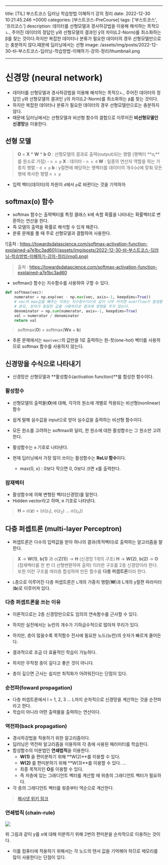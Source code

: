 

---
title: [TIL] 부스트코스 딥러닝 학습방법 이해하기 강의 정리
date: 2022-12-30 10:21:45.246 +0000
categories: [부스트코스-PreCourse]
tags: ['부스트코스', '프리코스']
description: 데이터를 선형모델과 경사하강법을 이용해 해석하는 목적으ㄴ, 주어진 데이터의 정답인 y와 선형모델의 결과인 ŷ의 차이(L2-Norm)를 최소화하는 β를 찾는 것이다.하지만 복잡한 데이터나 분류가 필요한 데이터의 경우 선형모델만으로는 충분하지 않다.때문에 딥러닝에서는 선형
image: /assets/img/posts/2022-12-30-til-부스트코스-딥러닝-학습방법-이해하기-강의-정리/thumbnail.png

---

# 신경망 (neural network)

- 데이터를 선형모델과 경사하강법을 이용해 해석하는 목적으ㄴ, 주어진 데이터의 정답인 `y`와 선형모델의 결과인 `ŷ`의 차이(L2-Norm)를 최소화하는 `β`를 찾는 것이다.
- 하지만 복잡한 데이터나 분류가 필요한 데이터의 경우 선형모델만으로는 충분하지 않다.
- 때문에 딥러닝에서는 선형모델과 비선형 함수의 결합으로 이루어진 **비선형모델인 신경망**을 이용한다.

## 선형 모델

> **O** = **X** * **W** * **b**
> **O** : 선형모델의 결과로 출력(output)되는 행렬 (행벡터 **o<sub>i</sub>**를 원소로 가짐) - `n x p`
> **X** : 데이터 - `n x d`
> **W** : 일종의 연산자 역할을 하는 가중치 행렬 - `d x p`
> **b** : y절편에 해당하는 행벡터를 데이터의 개수(`n`)에 맞춰 모든 행에 복사한 행렬 `n x p`

- 입력 벡터(데이터)의 차원이 `d`에서 `p`로 바뀐다는 것을 기억하자

## softmax(o) 함수

- softmax 함수는 출력벡터를 특정 클래스 k에 속할 확률을 나타내는 확률벡터로 변환하는 연산을 한다.
- 즉 모델의 출력을 확률로 해석할 수 있게 해준다.
- 분류 문제를 풀 때 주로 선형모델과 결합하여 사용한다.

![출처 : https://towardsdatascience.com/softmax-activation-function-explained-a7e1bc3ad60](/assets/img/posts/2022-12-30-til-부스트코스-딥러닝-학습방법-이해하기-강의-정리/img0.png)
> 출처 : https://towardsdatascience.com/softmax-activation-function-explained-a7e1bc3ad60

- softmax() 함수는 지수함수를 사용하여 구할 수 있다.

```python
def softmax(vec):
	numerator = np.exp(vec - np.max(vec, axis=-1, keepdims=True))
    # vec의 max값을 빼주는 이유는 지수함수이므로 값이 너무 커지면 overflow가 발생할 수 있기 때문이다. 
    # 분모, 분자가 동일한 값을 사용하므로 결과에 영향을 주지 않는다.
    denominator = np.sum(numerator, axis=-1, keepdims=True)
    val = numerator / denominator
    return val
```

> softmax(**O**) = softmax(**Wx** + **b**)

- 추론 문제에서는 `max(vec)`의 값만을 1로 출력하는 원-핫(one-hot) 벡터를 사용하므로 softmax 함수를 사용하지 않는다.

## 신경망을 수식으로 나타내기

- 신경망은 선형모델과 **활성함수(activation function)**를 합성한 함수이다.

### 활성함수

- 선형모델의 출력물(**O**)에 대해, 각각의 원소에 개별로 적용되는 비선형(nonlinear) 함수
- 쉽게 말해 실수값을 input으로 받아 실수값을 출력하는 비선형 함수이다.
- 모든 원소를 고려하는 softmax와 달리, 한 원소에 대한 활성함수는 그 원소만 고려한다.
- 활성함수는 `σ` 기호로 나타낸다.

- 현재 딥러닝에서 가장 많이 쓰이는 활성함수는 **ReLU 함수**이다.
	- max{0, x} : 0보다 작으면 0, 0보다 크면 x를 출력한다.

### 잠재벡터
- 활성함수에 의해 변형된 벡터(신경망)를 말한다. 
- Hidden vector라고 하며, `H` 기호로 나타낸다.

> **H** = σ(**z**) = (σ(z<sub>1</sub>), σ(z<sub>2</sub>) ... σ(z<sub>n</sub>))

## 다층 퍼셉트론 (multi-layer Perceptron)

- 퍼셉트론은 다수의 입력값을 받아 하나의 결과(목적벡터)로 출력하는 알고리즘을 말한다.

> **X** -> **W(1)**, **b(1)** 과 σ(**Z(1)**) -> **H** (신경망 1개의 구조)
> **H** -> **W(2)**, **b(2)** -> **O** (잠재벡터를 한 번 더 선형변환하여 출력)
> 이러한 구조를 2층 신경망이라 한다.
> 또한 이런 구조를 여러층 합성하여 만든 함수를 **다층 퍼셉트론**이라 한다.

- `L`층으로 이루어진 다층 퍼셉트론은 `L`개의 가중치 행렬(**W**)과 L개의 y절편 파라미터(**b**)로 이루어져 있다.

### 다층 퍼셉트론을 쓰는 이유

- 이론적으로는 2층 신경망만으로도 임의의 연속함수를 근사할 수 있다.
- 하지만 실전에서는 뉴런의 개수가 기하급수적으로 많아져 무리가 있다.
- 하지만, 층이 많을수록 목적함수 전사에 필요한 노드(뉴런)의 숫자가 빠르게 줄어든다.
- 결과적으로 조금 더 효율적인 학습이 가능하다.

- 하지만 무작정 층이 깊다고 좋은 것이 아니다.
- 층이 깊으면 근사는 쉽지만 최적화가 어려워진다는 단점이 있다.

### 순전파(foward propagation)

- 다층 퍼셉트론에서 l = 1, 2, 3 ... L까지 순차적으로 신경망을 계산하는 것을 순전파라고 한다.
- 학습이 아니라 어떤 출력물을 출력하는 연산이다.

### 역전파(back propagation)

- 경사하강법을 적용하기 위한 알고리즘이다.
- 딥러닝은 역전파 알고리즘을 이용하여 각 층에 사용된 패러미터를 학습한다.
- 합성함수의 미분법인 **연쇄법칙**을 이용한다.
	- **W(1)** 을 편미분하기 위해 **W(2)**를 이용할 수 있다.
    - **W(2)** 를 편미분하기 위해 **W(3)**를 이용할 수 있다.
    ...
    - 최종 목적지인 **O**를 이용할 수 있다.
    - 즉 저층에 있는 그래디언트 벡터를 계산할 때 위층의 그래디언트 벡터가 필요하다.
- 각 층의 그레디언트 벡터를 윗층부터 역순으로 계산한다.

> [해시넷 위키 링크](http://wiki.hash.kr/index.php/%EC%97%AD%EC%A0%84%ED%8C%8C)

### 연쇄법칙 (chain-rule)

![](/assets/img/posts/2022-12-30-til-부스트코스-딥러닝-학습방법-이해하기-강의-정리/img1.png)

위 그림과 같이 y를 x에 대해 미분하기 위해 2번의 편미분을 순차적으로 이용하는 것이다.

- 이를 컴퓨터에 적용하기 위해서는 각 노드의 텐서 값을 기억해야 하므로 메모리를 많이 사용한다는 단점이 있다.

        
